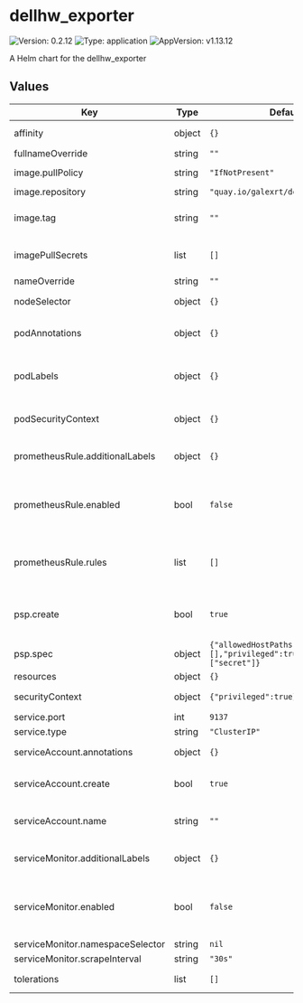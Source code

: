 # dellhw_exporter

![Version: 0.2.12](https://img.shields.io/badge/Version-0.2.12-informational?style=flat-square) ![Type: application](https://img.shields.io/badge/Type-application-informational?style=flat-square) ![AppVersion: v1.13.12](https://img.shields.io/badge/AppVersion-v1.13.12-informational?style=flat-square)

A Helm chart for the dellhw_exporter

## Values

| Key | Type | Default | Description |
|-----|------|---------|-------------|
| affinity | object | `{}` | Affinity for the DaemonSet |
| fullnameOverride | string | `""` |  |
| image.pullPolicy | string | `"IfNotPresent"` | Override the `imagePullPolicy` |
| image.repository | string | `"quay.io/galexrt/dellhw_exporter"` | Image repository |
| image.tag | string | `""` | Overrides the image tag whose default is the chart appVersion. |
| imagePullSecrets | list | `[]` | ImagePullSecrets to add to the DaemonSet |
| nameOverride | string | `""` |  |
| nodeSelector | object | `{}` | NodeSelector for the DaemonSet |
| podAnnotations | object | `{}` | Annotations to add to the Pods created by the DaemonSet |
| podLabels | object | `{}` | Additional labels to add to the Pods created by the DaemonSet |
| podSecurityContext | object | `{}` | Kubernetes PodSecurityContext for the Pods |
| prometheusRule.additionalLabels | object | `{}` | Additional Labels for the PrometheusRule object |
| prometheusRule.enabled | bool | `false` | Specifies whether a prometheus-operator PrometheusRule should be created |
| prometheusRule.rules | list | `[]` | Checkout the `/contrib/prometheus-alerts/prometheus-alerts.yml` file for example alerts |
| psp.create | bool | `true` | Specifies whether a PodSecurityPolicy (PSP) should be created |
| psp.spec | object | `{"allowedHostPaths":[],"privileged":true,"volumes":["secret"]}` | PodSecurityPolicy spec |
| resources | object | `{}` |  |
| securityContext | object | `{"privileged":true}` | SecurityContext for the container |
| service.port | int | `9137` |  |
| service.type | string | `"ClusterIP"` |  |
| serviceAccount.annotations | object | `{}` | Annotations to add to the service account |
| serviceAccount.create | bool | `true` | Specifies whether a service account should be created |
| serviceAccount.name | string | `""` | The name of the service account to use. |
| serviceMonitor.additionalLabels | object | `{}` | Additional Labels for the ServiceMonitor object |
| serviceMonitor.enabled | bool | `false` | Specifies whether a prometheus-operator ServiceMonitor should be created |
| serviceMonitor.namespaceSelector | string | `nil` |  |
| serviceMonitor.scrapeInterval | string | `"30s"` |  |
| tolerations | list | `[]` | Tolerations for the DaemonSet |

